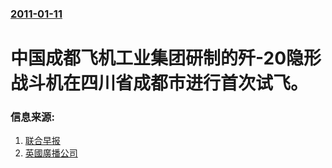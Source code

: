 ### [2011-01-11](/news/2011/01/11/index.md)

##### 
# 中国成都飞机工业集团研制的歼-20隐形战斗机在四川省成都市进行首次试飞。




### 信息来源:

1. [联合早报](http://www.zaobao.com/wencui/2011/01/others110111cf.shtml)
2. [英國廣播公司](http://www.bbc.co.uk/zhongwen/trad/china/2011/01/110111_j20_pingkefu.shtml)
